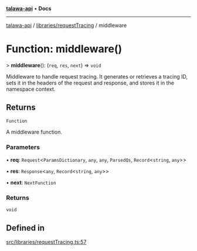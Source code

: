 [**talawa-api**](../../../README.md) • **Docs**

***

[talawa-api](../../../modules.md) / [libraries/requestTracing](../README.md) / middleware

# Function: middleware()

\> **middleware**(): (`req`, `res`, `next`) =\> `void`

Middleware to handle request tracing. It generates or retrieves a tracing ID,
sets it in the headers of the request and response, and stores it in the namespace context.

## Returns

`Function`

A middleware function.

### Parameters

• **req**: `Request`\<`ParamsDictionary`, `any`, `any`, `ParsedQs`, `Record`\<`string`, `any`\>\>

• **res**: `Response`\<`any`, `Record`\<`string`, `any`\>\>

• **next**: `NextFunction`

### Returns

`void`

## Defined in

[src/libraries/requestTracing.ts:57](https://github.com/PalisadoesFoundation/talawa-api/blob/92443bb6a5ff3ed66457149a509401986a82e570/src/libraries/requestTracing.ts#L57)
